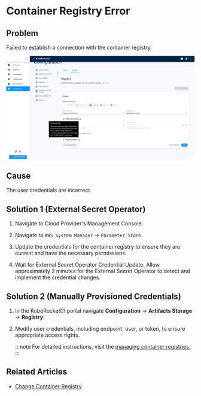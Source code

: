 # Container Registry Error

## Problem

Failed to establish a connection with the container registry.

![Container registry issue](../../assets/operator-guide/troubleshooting/registry_issue.png "Container registry issue")

## Cause

The user credentials are incorrect.

## Solution 1 (External Secret Operator)

1. Navigate to Cloud Provider's Management Console.

2. Navigate to `AWS System Manager` -> `Parameter Store`.

3. Update the credentials for the container registry to ensure they are current and have the necessary permissions.

4. Wait for External Secret Operator Credential Update. Allow approximately 2 minutes for the External Secret Operator to detect and implement the credential changes.

## Solution 2 (Manually Provisioned Credentials)

1. In the KubeRocketCI portal navigate **Configuration** -> **Artifacts Storage** -> **Registry**:

2. Modify user credentials, including endpoint, user, or token, to ensure appropriate access rights.

    :::note
      For detailed instructions, visit the [managing container registries.](../../user-guide/manage-container-registries.md)
    :::

## Related Articles

* [Change Container Registry](../../user-guide/change-container-registry.md)
